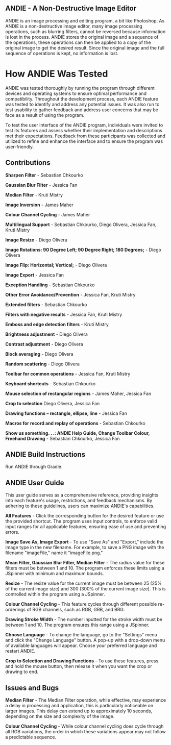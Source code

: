 ## ANDIE - A Non-Destructive Image Editor
ANDIE is an image processing and editing program, a bit like Photoshop. As ANDIE is a non-destructive image editor, many image processing operations, such as blurring filters, cannot be reversed because information is lost in the process. ANDIE stores the original image and a sequence of the operations, these operations can then be applied to a copy of the original image to get the desired result. Since the original image and the full sequence of operations is kept, no information is lost.

# How ANDIE Was Tested
ANDIE was tested thoroughly by running the program through different devices and operating systems to ensure optimal performance and compatibility. Throughout the development process, each ANDIE feature was tested to identify and address any potential issues. It was also run to test usability to gather feedback and address user concerns that may be face as a result of using the program.

To test the user interface of the ANDIE program, individuals were invited to test its features and assess whether their implementation and descriptions met their expectations. Feedback from these participants was collected and utilized to refine and enhance the interface and to ensure the program was user-friendly.

## Contributions
**Sharpen Filter** - Sebastian Chkourko

**Gaussian Blur Filter** - Jessica Fan

**Median Filter** - Kruti Mistry

**Image Inversion** - James Maher

**Colour Channel Cycling** - James Maher

**Multilingual Support** - Sebastian Chkourko, Diego Olivera, Jessica Fan, Kruti Mistry

**Image Resize** - Diego Olivera

**Image Rotations: 90 Degree Left; 90 Degree Right; 180 Degrees;** - Diego Olivera

**Image Flip: Horizontal; Vertical;** - Diego Olivera

**Image Export** - Jessica Fan

**Exception Handling** - Sebastian Chkourko

**Other Error Avoidance/Prevention** - Jessica Fan, Kruti Mistry

**Extended filters** - Sebastian Chkourko

**Filters with negative results** - Jessica Fan, Kruti Mistry

**Emboss and edge detection filters** - Kruti Mistry

**Brightness adjustment** - Diego Olivera

**Contrast adjustment** -  Diego Olivera

**Block averaging** - Diego Olivera

**Random scattering** - Diego Olivera

**Toolbar for common operations** - Jessica Fan, Kruti Mistry

**Keyboard shortcuts** - Sebastian Chkourko

**Mouse selection of rectangular regions** - James Maher, Jessica Fan

**Crop to selection** Diego Olivera, Jessica Fan

**Drawing functions – rectangle, ellipse, line** - Jessica Fan

**Macros for record and replay of operations** - Sebastian Chkourko

**Show us something. . .: ANDIE Help Guide, Change Toolbar Colour, Freehand Drawing** - Sebastian Chkourko, Jessica Fan


## ANDIE Build Instructions
Run ANDIE through Gradle.

## ANDIE User Guide
This user guide serves as a comprehensive reference, providing insights into each feature's usage, restrictions, and feedback mechanisms. By adhering to these guidelines, users can maximize ANDIE's capabilities. 

**All Features** - Click the corresponding button for the desired feature or use the provided shortcut. The program uses input controls, to enforce valid input ranges for all applicable features, ensuring ease of use and preventing errors.

**Image Save As, Image Export** - To use "Save As" and "Export," include the image type in the new filename. For example, to save a PNG image with the filename "imageFile," name it "imageFile.png."

**Mean Filter, Gaussian Blur Filter, Median Filter** - The radius value for these filters must be between 1 and 10. The program enforces these limits using a JSpinner with minimum and maximum bounds.

**Resize** - The resize value for the current image must be between 25 (25% of the current image size) and 300 (300% of the current image size). This is controlled within the program using a JSpinner.

**Colour Channel Cycling** - This feature cycles through different possible re-orderings of RGB channels, such as RGB, GRB, and BRG.

**Drawing Stroke Width** - The number inputted for the stroke width must be between 1 and 10. The program ensures this range using a JSpinner.

**Choose Language** - To change the language, go to the "Settings" menu and click the "Change Language" button. A pop-up with a drop-down menu of available languages will appear. Choose your preferred language and restart ANDIE.

**Crop to Selection and Drawing Functions** - To use these features, press and hold the mouse button, then release it when you want the crop or drawing to end.

## Issues and Bugs
**Median Filter** - The Median Filter operation, while effective, may experience a delay in processing and application, this is particularly noticeable on larger images. This delay can extend up to approximately 10 seconds, depending on the size and complexity of the image. 

**Colour Channel Cycling** - While colour channel cycling does cycle through all RGB variations, the order in which these variations appear may not follow a predictable sequence.
